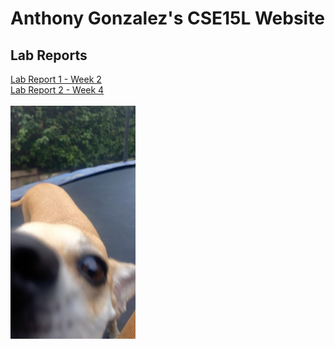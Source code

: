 # Anthony Gonzalez's CSE15L Website
## Lab Reports
[Lab Report 1 - Week 2](lab-report-1-week-2.html)
<br>
[Lab Report 2 - Week 4](lab-report-2-week-4.html)
<br><br>
<img src="photos/NALAAA.jpg" alt="VSCodeScreenshot" width="200"/>
